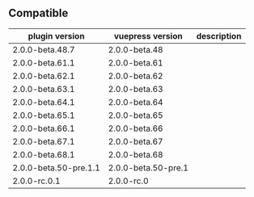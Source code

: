 ## Compatible

| plugin version        | vuepress version    | description |
| --------------------- | ------------------- | ----------- |
| 2.0.0-beta.48.7       | 2.0.0-beta.48       |             |
| 2.0.0-beta.61.1       | 2.0.0-beta.61       |             |
| 2.0.0-beta.62.1       | 2.0.0-beta.62       |             |
| 2.0.0-beta.63.1       | 2.0.0-beta.63       |             |
| 2.0.0-beta.64.1       | 2.0.0-beta.64       |             |
| 2.0.0-beta.65.1       | 2.0.0-beta.65       |             |
| 2.0.0-beta.66.1       | 2.0.0-beta.66       |             |
| 2.0.0-beta.67.1       | 2.0.0-beta.67       |             |
| 2.0.0-beta.68.1       | 2.0.0-beta.68       |             |
| 2.0.0-beta.50-pre.1.1 | 2.0.0-beta.50-pre.1 |             |
| 2.0.0-rc.0.1          | 2.0.0-rc.0          |             |
